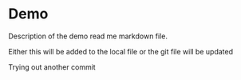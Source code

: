 # Demo

Description of the demo read me markdown file.


Either this will be added to the local file or the git file will be updated

Trying out another commit
